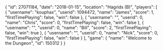 {
  "id": 27071184,
  "date": "2018-01-15",
  "location": "Hagrids (B)",
  "players": [
    {
      "username": "kouphax",
      "userid": 1094472,
      "name": "James",
      "score": 1,
      "firstTimePlaying": false,
      "win": false
    },
    {
      "username": "",
      "userid": 0,
      "name": "Chris",
      "score": 0,
      "firstTimePlaying": false,
      "win": false
    },
    {
      "username": "",
      "userid": 0,
      "name": "Bill",
      "score": 2,
      "firstTimePlaying": false,
      "win": true
    },
    {
      "username": "",
      "userid": 0,
      "name": "Nick",
      "score": 0,
      "firstTimePlaying": false,
      "win": false
    }
  ],
  "game": {
    "name": "Welcome to the Dungeon",
    "id": 150312
  }
}
